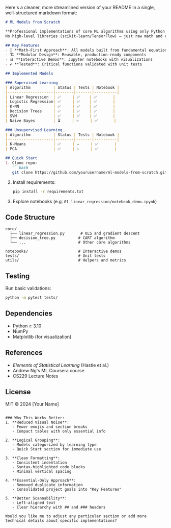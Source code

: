 Here's a cleaner, more streamlined version of your README in a single, well-structured markdown format:

```markdown
# ML Models from Scratch

**Professional implementations of core ML algorithms using only Python and NumPy.**  
No high-level libraries (scikit-learn/TensorFlow) — just raw math and efficient code.

## Key Features
- 🧮 **Math-First Approach**: All models built from fundamental equations
- 🏗️ **Modular Design**: Reusable, production-ready components
- 📊 **Interactive Demos**: Jupyter notebooks with visualizations
- ✔️ **Tested**: Critical functions validated with unit tests

## Implemented Models

### Supervised Learning
| Algorithm          | Status | Tests | Notebook |
|--------------------|--------|-------|----------|
| Linear Regression  | ✅     | ✅    | ✅       |
| Logistic Regression| ✅     | ✅    | ✅       |
| K-NN               | ✅     | ✅    | ✅       |
| Decision Trees     | ✅     | ✅    | ✅       |
| SVM                | ✅     | ✅    | ✅       |
| Naive Bayes        | ⏳     | —     | ✅       |

### Unsupervised Learning
| Algorithm          | Status | Tests | Notebook |
|--------------------|--------|-------|----------|
| K-Means            | ✅     | —     | ✅       |
| PCA                | ✅     | —     | ✅       |

## Quick Start
1. Clone repo:
   ```bash
   git clone https://github.com/yourusername/ml-models-from-scratch.git
   ```
2. Install requirements:
   ```bash
   pip install -r requirements.txt
   ```
3. Explore notebooks (e.g. `01_linear_regression/notebook_demo.ipynb`)

## Code Structure
```
core/
  ├── linear_regression.py       # OLS and gradient descent
  ├── decision_tree.py          # CART algorithm
  └── ...                       # Other core algorithms

notebooks/                      # Interactive demos
tests/                          # Unit tests
utils/                          # Helpers and metrics
```

## Testing
Run basic validations:
```bash
python -m pytest tests/
```

## Dependencies
- Python ≥ 3.10
- NumPy
- Matplotlib (for visualization)

## References
- _Elements of Statistical Learning_ (Hastie et al.)
- Andrew Ng's ML Coursera course
- CS229 Lecture Notes

## License
MIT © 2024 [Your Name]
```

### Why This Works Better:
1. **Reduced Visual Noise**: 
   - Fewer emojis and section breaks
   - Compact tables with only essential info

2. **Logical Grouping**:
   - Models categorized by learning type
   - Quick Start section for immediate use

3. **Clean Formatting**:
   - Consistent indentation
   - Syntax-highlighted code blocks
   - Minimal vertical spacing

4. **Essential-Only Approach**:
   - Removed duplicate information
   - Consolidated project goals into "Key Features"

5. **Better Scannability**:
   - Left-aligned text
   - Clear hierarchy with ## and ### headers

Would you like me to adjust any particular section or add more technical details about specific implementations?
